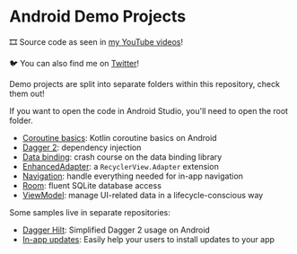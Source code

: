 # Android Demo Projects

🎞️ Source code as seen in [my YouTube videos](https://www.youtube.com/channel/UCIF8WUqh7m8v9Jfua0Ih0Aw)!

🐦 You can also find me on [Twitter](https://twitter.com/MikeDotKT)!

Demo projects are split into separate folders within this repository, check them out!

If you want to open the code in Android Studio, you'll need to open the root folder.

- [Coroutine basics](coroutines/README.md): Kotlin coroutine basics on Android
- [Dagger 2](dagger-2/README.md): dependency injection
- [Data binding](data-binding/README.md): crash course on the data binding library
- [EnhancedAdapter](enhanced-adapter/README.md): a `RecyclerView.Adapter` extension
- [Navigation](navigation/README.md): handle everything needed for in-app navigation
- [Room](room/README.md): fluent SQLite database access
- [ViewModel](view-model/README.md): manage UI-related data in a lifecycle-conscious way

Some samples live in separate repositories:
- [Dagger Hilt](https://github.com/MrBean355/dagger-hilt): Simplified Dagger 2 usage on Android
- [In-app updates](https://github.com/MrBean355/in-app-updates): Easily help your users to install updates to your app
